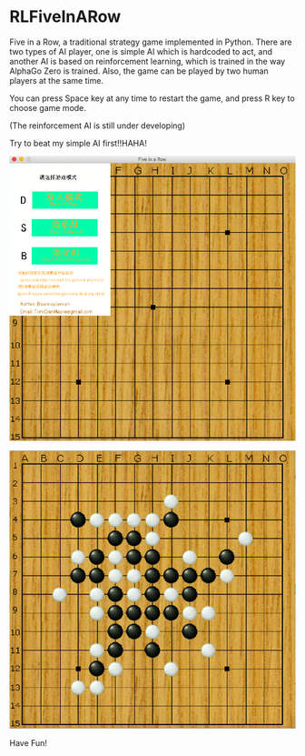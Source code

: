 # RLFiveInARow

Five in a Row, a traditional strategy game implemented in Python. There are two types of AI player, one is simple AI which is hardcoded to act, and another AI is based on reinforcement learning, which is trained in the way AlphaGo Zero is trained. Also, the game can be played by two human players at the same time.

You can press Space key at any time to restart the game, and press R key to choose game mode.

(The reinforcement AI is still under developing)

Try to beat my simple AI first!!HAHA!

![1](screenshot1.png)

![2](screenshot2.png)

Have Fun!